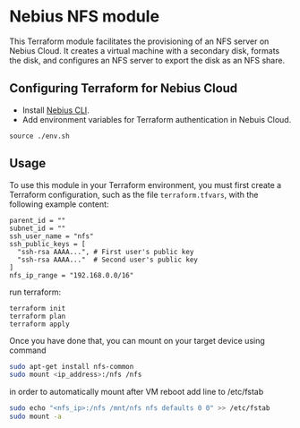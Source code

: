 # Nebius NFS module

This Terraform module facilitates the provisioning of an NFS server on Nebius Cloud. It creates a virtual machine with a secondary disk, formats the disk, and configures an NFS server to export the disk as an NFS share.

## Configuring Terraform for Nebius Cloud

- Install [Nebius CLI](https://docs.nebius.com/cli/install/).
- Add environment variables for Terraform authentication in Nebuis Cloud.

```
source ./env.sh
```

## Usage

To use this module in your Terraform environment, you must first create a Terraform configuration, such as the file `terraform.tfvars`, with the following example content:

```hcl
parent_id = ""
subnet_id = ""
ssh_user_name = "nfs"
ssh_public_keys = [
  "ssh-rsa AAAA...", # First user's public key
  "ssh-rsa AAAA..."  # Second user's public key
]
nfs_ip_range = "192.168.0.0/16"
```

run terraform:

```
terraform init
terraform plan
terraform apply
```

Once you have done that, you can mount on your target device using command 
```bash
sudo apt-get install nfs-common
sudo mount <ip_address>:/nfs /nfs
```

in order to automatically mount after VM reboot add line to /etc/fstab
```bash
sudo echo "<nfs_ip>:/nfs /mnt/nfs nfs defaults 0 0" >> /etc/fstab
sudo mount -a
```

